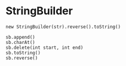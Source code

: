 # StringBuilder
```
new StringBuilder(str).reverse().toString()

sb.append()
sb.charAt()
sb.delete(int start, int end)
sb.toString()
sb.reverse()
```
